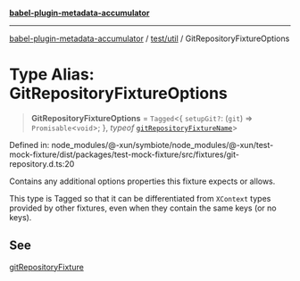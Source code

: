 [**babel-plugin-metadata-accumulator**](../../../README.md)

***

[babel-plugin-metadata-accumulator](../../../README.md) / [test/util](../README.md) / GitRepositoryFixtureOptions

# Type Alias: GitRepositoryFixtureOptions

> **GitRepositoryFixtureOptions** = `Tagged`\<\{ `setupGit?`: (`git`) => `Promisable`\<`void`\>; \}, *typeof* [`gitRepositoryFixtureName`](../variables/gitRepositoryFixtureName.md)\>

Defined in: node\_modules/@-xun/symbiote/node\_modules/@-xun/test-mock-fixture/dist/packages/test-mock-fixture/src/fixtures/git-repository.d.ts:20

Contains any additional options properties this fixture expects or allows.

This type is Tagged so that it can be differentiated from `XContext`
types provided by other fixtures, even when they contain the same keys (or no
keys).

## See

[gitRepositoryFixture](../functions/gitRepositoryFixture.md)
